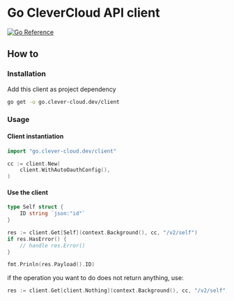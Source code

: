 # Go CleverCloud API client

[![Go Reference](https://pkg.go.dev/badge/go.clever-cloud.dev/client.svg)](https://pkg.go.dev/go.clever-cloud.dev/client)

## How to

### Installation
Add this client as project dependency
```sh
go get -u go.clever-cloud.dev/client
```

### Usage

#### Client instantiation

```go
import "go.clever-cloud.dev/client"

cc := client.New(
    client.WithAutoOauthConfig(),
) 

```

#### Use the client

```go
type Self struct {
    ID string `json:"id"`
}

res := client.Get[Self](context.Background(), cc, "/v2/self")
if res.HasError() {
    // handle res.Error()
}

fmt.Prinln(res.Payload().ID)

```

if the operation you want to do does not return anything, use:
```go
res := client.Get[client.Nothing](context.Background(), cc, "/v2/self")
```
